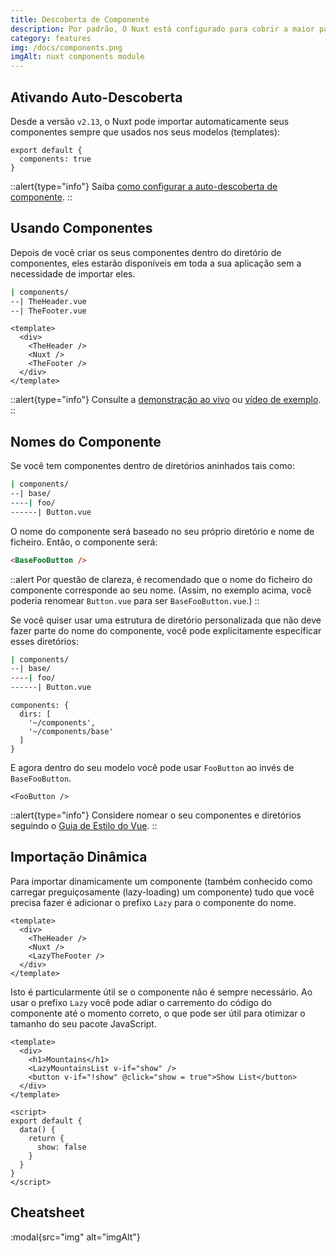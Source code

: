 ```yaml
---
title: Descoberta de Componente
description: Por padrão, O Nuxt está configurado para cobrir a maior parte dos casos de uso. Esta configuração padrão pode ser sobrescrita com o ficheiro nuxt.config.js.
category: features
img: /docs/components.png
imgAlt: nuxt components module
---
```


## Ativando Auto-Descoberta

Desde a versão `v2.13`, o Nuxt pode importar automaticamente seus componentes sempre que usados nos seus modelos (templates):

```js{}[nuxt.config.js]
export default {
  components: true
}
```

::alert{type="info"}
Saiba [como configurar a auto-descoberta de componente](/docs/configuration-glossary/configuration-components#advanced).
::

## Usando Componentes

Depois de você criar os seus componentes dentro do diretório de componentes, eles estarão disponíveis em toda a sua aplicação sem a necessidade de importar eles.

```bash
| components/
--| TheHeader.vue
--| TheFooter.vue
```

```html{}[layouts/default.vue]
<template>
  <div>
    <TheHeader />
    <Nuxt />
    <TheFooter />
  </div>
</template>
```

::alert{type="info"}
Consulte a [demonstração ao vivo](https://codesandbox.io/s/nuxt-components-cou9k) ou [vídeo de exemplo](https://www.youtube.com/watch?v=lQ8OBrgVVr8).
::

## Nomes do Componente

Se você tem componentes dentro de diretórios aninhados tais como:

```bash
| components/
--| base/
----| foo/
------| Button.vue
```

O nome do componente será baseado no seu próprio diretório e nome de ficheiro. Então, o componente será:

```html
<BaseFooButton />
```

::alert
Por questão de clareza, é recomendado que o nome do ficheiro do componente corresponde ao seu nome. (Assim, no exemplo acima, você poderia renomear `Button.vue` para ser `BaseFooButton.vue`.)
::

Se você quiser usar uma estrutura de diretório personalizada que não deve fazer parte do nome do componente, você pode explicitamente específicar esses diretórios:

```bash
| components/
--| base/
----| foo/
------| Button.vue
```

```bash{}[nuxt.config.js]
components: {
  dirs: [
    '~/components',
    '~/components/base'
  ]
}
```

E agora dentro do seu modelo você pode usar `FooButton` ao invés de `BaseFooButton`.

```html{}[pages/index.vue]
<FooButton />
```

::alert{type="info"}
Considere nomear o seu componentes e diretórios seguindo o [Guia de Estilo do Vue](https://vuejs.org/v2/style-guide/).
::

## Importação Dinâmica

Para importar dinamicamente um componente (também conhecido como carregar preguiçosamente (lazy-loading) um componente) tudo que você precisa fazer é adicionar o prefixo `Lazy` para o componente do nome.

```html{}[layouts/default.vue]
<template>
  <div>
    <TheHeader />
    <Nuxt />
    <LazyTheFooter />
  </div>
</template>
```

Isto é particularmente útil se o componente não é sempre necessário. Ao usar o prefixo `Lazy` você pode adiar o carremento do código do componente até o momento correto, o que pode ser útil para otimizar o tamanho do seu pacote JavaScript.

```html{}[pages/index.vue]
<template>
  <div>
    <h1>Mountains</h1>
    <LazyMountainsList v-if="show" />
    <button v-if="!show" @click="show = true">Show List</button>
  </div>
</template>

<script>
export default {
  data() {
    return {
      show: false
    }
  }
}
</script>
```

## Cheatsheet

:modal{src="img" alt="imgAlt"}
